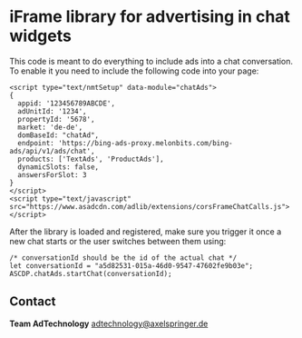 # iFrame library for advertising in chat widgets

This code is meant to do everything to include ads into a chat conversation. To enable it you need to include the following code into your page:

```
<script type="text/nmtSetup" data-module="chatAds">
{
  appid: '123456789ABCDE',
  adUnitId: '1234',
  propertyId: '5678',
  market: 'de-de',
  domBaseId: "chatAd",
  endpoint: 'https://bing-ads-proxy.melonbits.com/bing-ads/api/v1/ads/chat',
  products: ['TextAds', 'ProductAds'],
  dynamicSlots: false,
  answersForSlot: 3
}
</script>
<script type="text/javascript" src="https://www.asadcdn.com/adlib/extensions/corsFrameChatCalls.js"></script>
```

After the library is loaded and registered, make sure you trigger it once a new chat starts or the user switches between them using:

```
/* conversationId should be the id of the actual chat */
let conversationId = "a5d82531-015a-46d0-9547-47602fe9b03e";
ASCDP.chatAds.startChat(conversationId);
```

## Contact

__Team AdTechnology__
  [adtechnology@axelspringer.de](mailto:adtechnology@axelspringer.de)

